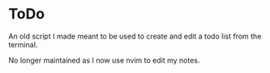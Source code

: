 # ToDo

An old script I made meant to be used to create and edit a todo list from the terminal.

No longer maintained as I now use nvim to edit my notes.
